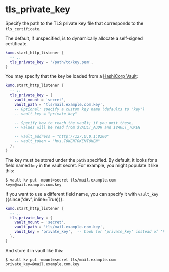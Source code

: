 # tls_private_key

Specify the path to the TLS private key file that corresponds to the `tls_certificate`.

The default, if unspecified, is to dynamically allocate a self-signed certificate.

```lua
kumo.start_http_listener {
  -- ..
  tls_private_key = '/path/to/key.pem',
}
```

You may specify that the key be loaded from a [HashiCorp Vault](https://www.hashicorp.com/products/vault):

```lua
kumo.start_http_listener {
  -- ..
  tls_private_key = {
    vault_mount = 'secret',
    vault_path = 'tls/mail.example.com.key',
    -- Optional: specify a custom key name (defaults to "key")
    -- vault_key = "private_key"

    -- Specify how to reach the vault; if you omit these,
    -- values will be read from $VAULT_ADDR and $VAULT_TOKEN

    -- vault_address = "http://127.0.0.1:8200"
    -- vault_token = "hvs.TOKENTOKENTOKEN"
  },
}
```

The key must be stored under the `path` specified. By default, it looks for a field named `key` in the vault secret.
For example, you might populate it like this:

```
$ vault kv put -mount=secret tls/mail.example.com key=@mail.example.com.key
```

If you want to use a different field name, you can specify it with `vault_key` {{since('dev', inline=True)}}:

```lua
kumo.start_http_listener {
  -- ..
  tls_private_key = {
    vault_mount = 'secret',
    vault_path = 'tls/mail.example.com.key',
    vault_key = 'private_key',  -- Look for 'private_key' instead of 'key'
  },
}
```

And store it in vault like this:

```
$ vault kv put -mount=secret tls/mail.example.com private_key=@mail.example.com.key
```



